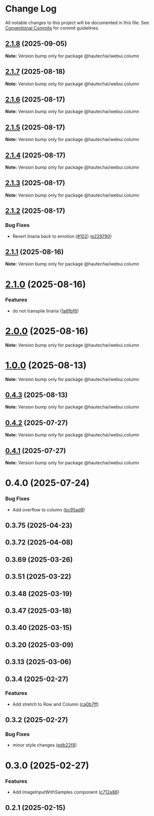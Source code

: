 # Change Log

All notable changes to this project will be documented in this file.
See [Conventional Commits](https://conventionalcommits.org) for commit guidelines.

## [2.1.8](https://github.com/HautechAI/webui/compare/@hautechai/webui.column@2.1.7...@hautechai/webui.column@2.1.8) (2025-09-05)

**Note:** Version bump only for package @hautechai/webui.column

## [2.1.7](https://github.com/HautechAI/webui/compare/@hautechai/webui.column@2.1.6...@hautechai/webui.column@2.1.7) (2025-08-18)

**Note:** Version bump only for package @hautechai/webui.column

## [2.1.6](https://github.com/HautechAI/webui/compare/@hautechai/webui.column@2.1.5...@hautechai/webui.column@2.1.6) (2025-08-17)

**Note:** Version bump only for package @hautechai/webui.column

## [2.1.5](https://github.com/HautechAI/webui/compare/@hautechai/webui.column@2.1.4...@hautechai/webui.column@2.1.5) (2025-08-17)

**Note:** Version bump only for package @hautechai/webui.column

## [2.1.4](https://github.com/HautechAI/webui/compare/@hautechai/webui.column@2.1.3...@hautechai/webui.column@2.1.4) (2025-08-17)

**Note:** Version bump only for package @hautechai/webui.column

## [2.1.3](https://github.com/HautechAI/webui/compare/@hautechai/webui.column@2.1.2...@hautechai/webui.column@2.1.3) (2025-08-17)

**Note:** Version bump only for package @hautechai/webui.column

## [2.1.2](https://github.com/HautechAI/webui/compare/@hautechai/webui.column@2.1.1...@hautechai/webui.column@2.1.2) (2025-08-17)

### Bug Fixes

- Revert linaria back to emotion ([#102](https://github.com/HautechAI/webui/issues/102)) ([e229790](https://github.com/HautechAI/webui/commit/e229790dae8eba4b3037bbe41365e5a73ab7f6dc))

## [2.1.1](https://github.com/HautechAI/webui/compare/@hautechai/webui.column@2.1.0...@hautechai/webui.column@2.1.1) (2025-08-16)

**Note:** Version bump only for package @hautechai/webui.column

# [2.1.0](https://github.com/HautechAI/webui/compare/@hautechai/webui.column@1.0.0...@hautechai/webui.column@2.1.0) (2025-08-16)

### Features

- do not transpile linaria ([1a6fbf6](https://github.com/HautechAI/webui/commit/1a6fbf6353a0e5028040006b5045170cf83f1ba0))

# [2.0.0](https://github.com/HautechAI/webui/compare/@hautechai/webui.column@1.0.0...@hautechai/webui.column@2.0.0) (2025-08-16)

**Note:** Version bump only for package @hautechai/webui.column

# [1.0.0](https://github.com/HautechAI/webui/compare/@hautechai/webui.column@0.4.3...@hautechai/webui.column@1.0.0) (2025-08-13)

**Note:** Version bump only for package @hautechai/webui.column

## [0.4.3](https://github.com/HautechAI/webui/compare/@hautechai/webui.column@0.4.2...@hautechai/webui.column@0.4.3) (2025-08-13)

**Note:** Version bump only for package @hautechai/webui.column

## [0.4.2](https://github.com/HautechAI/webui/compare/@hautechai/webui.column@0.4.1...@hautechai/webui.column@0.4.2) (2025-07-27)

**Note:** Version bump only for package @hautechai/webui.column

## [0.4.1](https://github.com/HautechAI/webui/compare/@hautechai/webui.column@0.4.0...@hautechai/webui.column@0.4.1) (2025-07-27)

**Note:** Version bump only for package @hautechai/webui.column

# 0.4.0 (2025-07-24)

### Bug Fixes

- Add overflow to column ([bc95ad8](https://github.com/HautechAI/webui/commit/bc95ad876b7e33c7f5a580a835a8d7b3bf06db6f))

## 0.3.75 (2025-04-23)

## 0.3.72 (2025-04-08)

## 0.3.69 (2025-03-26)

## 0.3.51 (2025-03-22)

## 0.3.48 (2025-03-19)

## 0.3.47 (2025-03-18)

## 0.3.40 (2025-03-15)

## 0.3.20 (2025-03-09)

## 0.3.13 (2025-03-06)

## 0.3.4 (2025-02-27)

### Features

- Add stretch to Row and Column ([ca0b7ff](https://github.com/HautechAI/webui/commit/ca0b7ff77ed587d29b221f14311580837536efba))

## 0.3.2 (2025-02-27)

### Bug Fixes

- minor style changes ([edb22f8](https://github.com/HautechAI/webui/commit/edb22f8a05e6b97b8f1f46dbd258e22498f6524b))

# 0.3.0 (2025-02-27)

### Features

- Add ImageInputWithSamples component ([c712a86](https://github.com/HautechAI/webui/commit/c712a868c8fbc51043a8047d5b8cdc3906935a81))

## 0.2.1 (2025-02-15)
